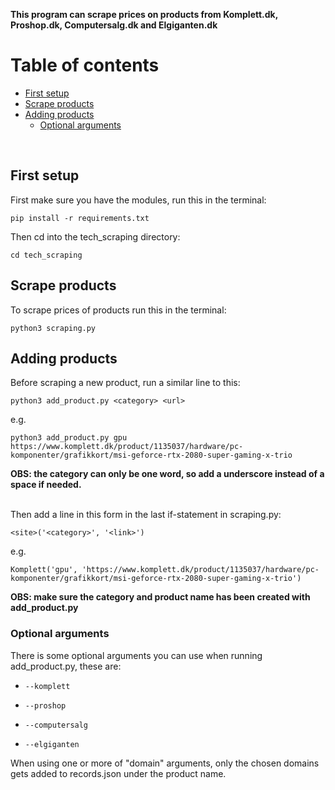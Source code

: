 **This program can scrape prices on products from Komplett.dk, Proshop.dk, Computersalg.dk and Elgiganten.dk**

# Table of contents
- [First setup](#first-setup)
- [Scrape products](#scrape-products)
- [Adding products](#adding-products)
    - [Optional arguments](#optional-arguments)

<br/>

## First setup <a name="first-setup"></a>
First make sure you have the modules, run this in the terminal:

    pip install -r requirements.txt

Then cd into the tech_scraping directory:

    cd tech_scraping

## Scrape products <a name="scrape-products"></a>
To scrape prices of products run this in the terminal:

    python3 scraping.py

## Adding products <a name="adding-products"></a>
Before scraping a new product, run a similar line to this:

    python3 add_product.py <category> <url>
e.g.

    python3 add_product.py gpu https://www.komplett.dk/product/1135037/hardware/pc-komponenter/grafikkort/msi-geforce-rtx-2080-super-gaming-x-trio
**OBS: the category can only be one word, so add a underscore instead of a space if needed.**

<br/>Then add a line in this form in the last if-statement in scraping.py:

    <site>('<category>', '<link>')
e.g.

    Komplett('gpu', 'https://www.komplett.dk/product/1135037/hardware/pc-komponenter/grafikkort/msi-geforce-rtx-2080-super-gaming-x-trio')
**OBS: make sure the category and product name has been created with add_product.py**

### Optional arguments <a name="optional-arguments"></a>
There is some optional arguments you can use when running add_product.py, these are:

-     --komplett

-     --proshop

-     --computersalg

-     --elgiganten

When using one or more of "domain" arguments, only the chosen domains gets added to records.json under the product name. 
